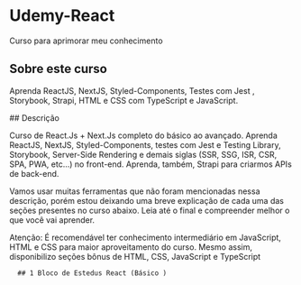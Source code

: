# Udemy-React
Curso  para aprimorar meu conhecimento

## Sobre este curso
<P>
Aprenda ReactJS, NextJS, Styled-Components, Testes com Jest , Storybook, Strapi, HTML e CSS com TypeScript e JavaScript.
<P>
## Descrição  
  <p>
  Curso de React.Js + Next.Js completo do básico ao avançado. Aprenda ReactJS, NextJS, Styled-Components, testes com Jest e Testing Library, Storybook, Server-Side Rendering e demais siglas (SSR, SSG, ISR, CSR, SPA, PWA, etc...) no front-end. Aprenda, também, Strapi para criarmos APIs de back-end.

Vamos usar muitas ferramentas que não foram mencionadas nessa descrição, porém estou deixando uma breve explicação de cada uma das seções presentes no curso abaixo. Leia até o final e compreender melhor o que você vai aprender.

Atenção: É recomendável ter conhecimento intermediário em JavaScript, HTML e CSS para maior aproveitamento do curso. Mesmo assim, disponibilizo seções bônus de HTML, CSS, JavaScript e TypeScript
    <p>
      
      ## 1 Bloco de Estedus React (Básico )
